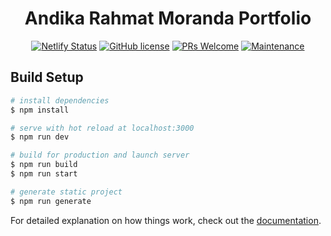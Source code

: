 <h1 align="center">Andika Rahmat Moranda Portfolio</h1>
<div align="center">

[![Netlify Status](https://api.netlify.com/api/v1/badges/6ee05288-3305-4fa3-a772-c100f053f5d1/deploy-status)](https://app.netlify.com/sites/andikarm/deploys)
[![GitHub license](https://img.shields.io/badge/license-Apache%20License%202.0-blue.svg?style=flat)](https://github.com/andikarm/portfolio/blob/master/LICENSE.txt)
[![PRs Welcome](https://img.shields.io/badge/PRs-welcome-brightgreen.svg?style=flat-square)](https://github.com/andikarm/portfolio/pulls)
[![Maintenance](https://img.shields.io/badge/Maintained%3F-yes-green.svg)](https://github.com/andikarm/)

</div>

## Build Setup

```bash
# install dependencies
$ npm install

# serve with hot reload at localhost:3000
$ npm run dev

# build for production and launch server
$ npm run build
$ npm run start

# generate static project
$ npm run generate
```

For detailed explanation on how things work, check out the [documentation](https://nuxtjs.org).
